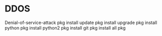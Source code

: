 # DDOS
Denial-of-service-attack
pkg install update
pkg install upgrade
pkg install python
pkg install python2
pkg install git
pkg install all pkg
